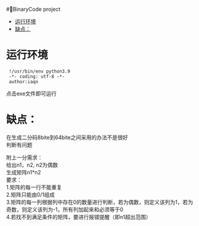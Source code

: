 #🚩BinaryCode project 
 

- [运行环境](#运行环境)
- [缺点：](#缺点)



# 运行环境
```
 !/usr/bin/env python3.9
 -*- coding: utf-8 -*-
 author:iaqn
```
点击exe文件即可运行

# 缺点：<br/>
在生成二分码8bite到64bite之间采用的办法不是很好<br/>
判断有问题<br/>

附上一分需求：<br/>
给出n1，n2,  n2为偶数<br/>
生成矩阵n1*n2<br/>
要求：<br/>
1.矩阵的每一行不能重复<br/>
2.矩阵只能由0/1组成<br/>
3.矩阵的每一列根据列中存在0的数量进行判断，若为偶数，则定义该列为1，若为奇数，则定义该列为-1，所有列加起来和必须等于0<br/>
4.若找不到满足条件的矩阵，要进行报错提醒（即n1超出范围）<br/>
